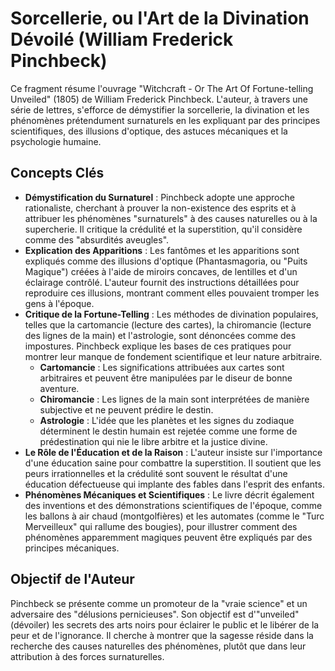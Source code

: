 # Sorcellerie, ou l'Art de la Divination Dévoilé (William Frederick Pinchbeck)

Ce fragment résume l'ouvrage "Witchcraft - Or The Art Of Fortune-telling Unveiled" (1805) de William Frederick Pinchbeck. L'auteur, à travers une série de lettres, s'efforce de démystifier la sorcellerie, la divination et les phénomènes prétendument surnaturels en les expliquant par des principes scientifiques, des illusions d'optique, des astuces mécaniques et la psychologie humaine.

## Concepts Clés

*   **Démystification du Surnaturel** : Pinchbeck adopte une approche rationaliste, cherchant à prouver la non-existence des esprits et à attribuer les phénomènes "surnaturels" à des causes naturelles ou à la supercherie. Il critique la crédulité et la superstition, qu'il considère comme des "absurdités aveugles".
*   **Explication des Apparitions** : Les fantômes et les apparitions sont expliqués comme des illusions d'optique (Phantasmagoria, ou "Puits Magique") créées à l'aide de miroirs concaves, de lentilles et d'un éclairage contrôlé. L'auteur fournit des instructions détaillées pour reproduire ces illusions, montrant comment elles pouvaient tromper les gens à l'époque.
*   **Critique de la Fortune-Telling** : Les méthodes de divination populaires, telles que la cartomancie (lecture des cartes), la chiromancie (lecture des lignes de la main) et l'astrologie, sont dénoncées comme des impostures. Pinchbeck explique les bases de ces pratiques pour montrer leur manque de fondement scientifique et leur nature arbitraire.
    *   **Cartomancie** : Les significations attribuées aux cartes sont arbitraires et peuvent être manipulées par le diseur de bonne aventure.
    *   **Chiromancie** : Les lignes de la main sont interprétées de manière subjective et ne peuvent prédire le destin.
    *   **Astrologie** : L'idée que les planètes et les signes du zodiaque déterminent le destin humain est rejetée comme une forme de prédestination qui nie le libre arbitre et la justice divine.
*   **Le Rôle de l'Éducation et de la Raison** : L'auteur insiste sur l'importance d'une éducation saine pour combattre la superstition. Il soutient que les peurs irrationnelles et la crédulité sont souvent le résultat d'une éducation défectueuse qui implante des fables dans l'esprit des enfants.
*   **Phénomènes Mécaniques et Scientifiques** : Le livre décrit également des inventions et des démonstrations scientifiques de l'époque, comme les ballons à air chaud (montgolfières) et les automates (comme le "Turc Merveilleux" qui rallume des bougies), pour illustrer comment des phénomènes apparemment magiques peuvent être expliqués par des principes mécaniques.

## Objectif de l'Auteur

Pinchbeck se présente comme un promoteur de la "vraie science" et un adversaire des "délusions pernicieuses". Son objectif est d'"unveiled" (dévoiler) les secrets des arts noirs pour éclairer le public et le libérer de la peur et de l'ignorance. Il cherche à montrer que la sagesse réside dans la recherche des causes naturelles des phénomènes, plutôt que dans leur attribution à des forces surnaturelles.